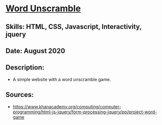 # [Word Unscramble](https://www.khanacademy.org/computer-programming/word-unscramble/6240915230638080)

## Skills: HTML, CSS, Javascript, Interactivity, jquery

## Date: August 2020

## Description: 
- A simple website with a word unscramble game.

## Sources:
- https://www.khanacademy.org/computing/computer-programming/html-js-jquery/form-processing-jquery/pp/project-word-game
